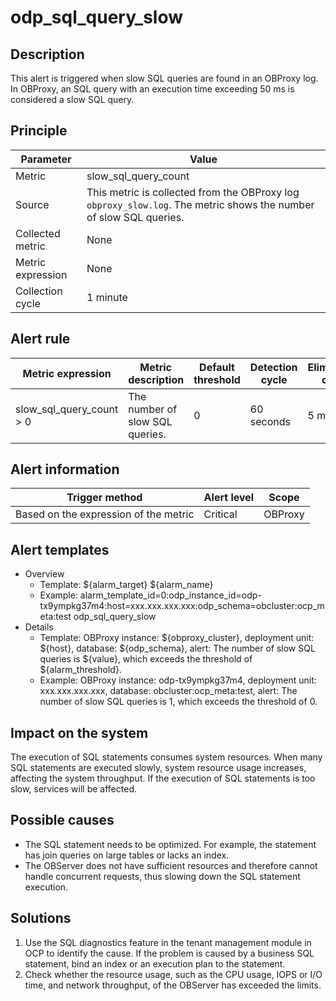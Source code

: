 # odp_sql_query_slow

## Description

This alert is triggered when slow SQL queries are found in an OBProxy log. In OBProxy, an SQL query with an execution time exceeding 50 ms is considered a slow SQL query.

## Principle

| Parameter | Value |
|----|----|
| Metric | slow_sql_query_count |
| Source | This metric is collected from the OBProxy log `obproxy_slow.log`. The metric shows the number of slow SQL queries.  |
| Collected metric | None |
| Metric expression | None |
| Collection cycle | 1 minute |

## Alert rule

| Metric expression | Metric description | Default threshold | Detection cycle | Elimination cycle |
|----|-----|-----|-----|-----|
| slow_sql_query_count > 0 | The number of slow SQL queries. | 0 | 60 seconds | 5 minutes |

## Alert information

| Trigger method | Alert level | Scope |
|------|------|------|
| Based on the expression of the metric | Critical | OBProxy |

## Alert templates

* Overview
  * Template: \${alarm_target} \${alarm_name}
  * Example: alarm_template_id=0:odp_instance_id=odp-tx9ympkg37m4:host=xxx.xxx.xxx.xxx:odp_schema=obcluster:ocp_meta:test odp_sql_query_slow
* Details
  * Template: OBProxy instance: \${obproxy_cluster}, deployment unit: \${host}, database: \${odp_schema}, alert: The number of slow SQL queries is \${value}, which exceeds the threshold of ${alarm_threshold}.
  * Example: OBProxy instance: odp-tx9ympkg37m4, deployment unit: xxx.xxx.xxx.xxx, database: obcluster:ocp_meta:test, alert: The number of slow SQL queries is 1, which exceeds the threshold of 0.

## Impact on the system

The execution of SQL statements consumes system resources. When many SQL statements are executed slowly, system resource usage increases, affecting the system throughput. If the execution of SQL statements is too slow, services will be affected.

## Possible causes

* The SQL statement needs to be optimized. For example, the statement has join queries on large tables or lacks an index.
* The OBServer does not have sufficient resources and therefore cannot handle concurrent requests, thus slowing down the SQL statement execution.

## Solutions

1. Use the SQL diagnostics feature in the tenant management module in OCP to identify the cause. If the problem is caused by a business SQL statement, bind an index or an execution plan to the statement.
2. Check whether the resource usage, such as the CPU usage, IOPS or I/O time, and network throughput, of the OBServer has exceeded the limits.
